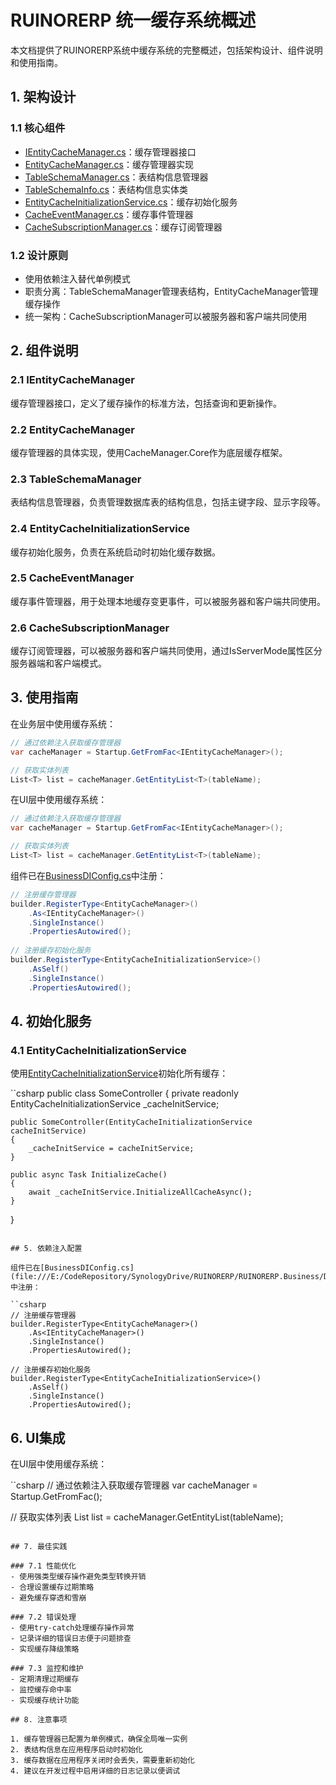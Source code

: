 # RUINORERP 统一缓存系统概述

本文档提供了RUINORERP系统中缓存系统的完整概述，包括架构设计、组件说明和使用指南。

## 1. 架构设计

### 1.1 核心组件
- [IEntityCacheManager.cs](file:///E:/CodeRepository/SynologyDrive/RUINORERP/RUINORERP.Business/CommService/IEntityCacheManager.cs)：缓存管理器接口
- [EntityCacheManager.cs](file:///E:/CodeRepository/SynologyDrive/RUINORERP/RUINORERP.Business/CommService/EntityCacheManager.cs)：缓存管理器实现
- [TableSchemaManager.cs](file:///E:/CodeRepository/SynologyDrive/RUINORERP/RUINORERP.Business/CommService/TableSchemaManager.cs)：表结构信息管理器
- [TableSchemaInfo.cs](file:///E:/CodeRepository/SynologyDrive/RUINORERP/RUINORERP.Business/CommService/TableSchemaInfo.cs)：表结构信息实体类
- [EntityCacheInitializationService.cs](file:///E:/CodeRepository/SynologyDrive/RUINORERP/RUINORERP.Business/CommService/EntityCacheInitializationService.cs)：缓存初始化服务
- [CacheEventManager.cs](file:///E:/CodeRepository/SynologyDrive/RUINORERP/RUINORERP.Business/CommService/CacheEventManager.cs)：缓存事件管理器
- [CacheSubscriptionManager.cs](file:///E:/CodeRepository/SynologyDrive/RUINORERP/RUINORERP.Business/CommService/CacheSubscriptionManager.cs)：缓存订阅管理器

### 1.2 设计原则
- 使用依赖注入替代单例模式
- 职责分离：TableSchemaManager管理表结构，EntityCacheManager管理缓存操作
- 统一架构：CacheSubscriptionManager可以被服务器和客户端共同使用

## 2. 组件说明

### 2.1 IEntityCacheManager
缓存管理器接口，定义了缓存操作的标准方法，包括查询和更新操作。

### 2.2 EntityCacheManager
缓存管理器的具体实现，使用CacheManager.Core作为底层缓存框架。

### 2.3 TableSchemaManager
表结构信息管理器，负责管理数据库表的结构信息，包括主键字段、显示字段等。

### 2.4 EntityCacheInitializationService
缓存初始化服务，负责在系统启动时初始化缓存数据。

### 2.5 CacheEventManager
缓存事件管理器，用于处理本地缓存变更事件，可以被服务器和客户端共同使用。

### 2.6 CacheSubscriptionManager
缓存订阅管理器，可以被服务器和客户端共同使用，通过IsServerMode属性区分服务器端和客户端模式。

## 3. 使用指南

在业务层中使用缓存系统：

```csharp
// 通过依赖注入获取缓存管理器
var cacheManager = Startup.GetFromFac<IEntityCacheManager>();

// 获取实体列表
List<T> list = cacheManager.GetEntityList<T>(tableName);
```

在UI层中使用缓存系统：

```csharp
// 通过依赖注入获取缓存管理器
var cacheManager = Startup.GetFromFac<IEntityCacheManager>();

// 获取实体列表
List<T> list = cacheManager.GetEntityList<T>(tableName);
```

组件已在[BusinessDIConfig.cs](file:///E:/CodeRepository/SynologyDrive/RUINORERP/RUINORERP.Business/DI/BusinessDIConfig.cs)中注册：

```csharp
// 注册缓存管理器
builder.RegisterType<EntityCacheManager>()
    .As<IEntityCacheManager>()
    .SingleInstance()
    .PropertiesAutowired();
    
// 注册缓存初始化服务
builder.RegisterType<EntityCacheInitializationService>()
    .AsSelf()
    .SingleInstance()
    .PropertiesAutowired();
```

## 4. 初始化服务

### 4.1 EntityCacheInitializationService
使用[EntityCacheInitializationService](file:///E:/CodeRepository/SynologyDrive/RUINORERP/RUINORERP.Business/CommService/EntityCacheInitializationService.cs)初始化所有缓存：

``csharp
public class SomeController
{
    private readonly EntityCacheInitializationService _cacheInitService;
    
    public SomeController(EntityCacheInitializationService cacheInitService)
    {
        _cacheInitService = cacheInitService;
    }
    
    public async Task InitializeCache()
    {
        await _cacheInitService.InitializeAllCacheAsync();
    }
}
```

## 5. 依赖注入配置

组件已在[BusinessDIConfig.cs](file:///E:/CodeRepository/SynologyDrive/RUINORERP/RUINORERP.Business/DI/BusinessDIConfig.cs)中注册：

``csharp
// 注册缓存管理器
builder.RegisterType<EntityCacheManager>()
    .As<IEntityCacheManager>()
    .SingleInstance()
    .PropertiesAutowired();
    
// 注册缓存初始化服务
builder.RegisterType<EntityCacheInitializationService>()
    .AsSelf()
    .SingleInstance()
    .PropertiesAutowired();
```

## 6. UI集成

在UI层中使用缓存系统：

``csharp
// 通过依赖注入获取缓存管理器
var cacheManager = Startup.GetFromFac<IEntityCacheManager>();

// 获取实体列表
List<T> list = cacheManager.GetEntityList<T>(tableName);
```

## 7. 最佳实践

### 7.1 性能优化
- 使用强类型缓存操作避免类型转换开销
- 合理设置缓存过期策略
- 避免缓存穿透和雪崩

### 7.2 错误处理
- 使用try-catch处理缓存操作异常
- 记录详细的错误日志便于问题排查
- 实现缓存降级策略

### 7.3 监控和维护
- 定期清理过期缓存
- 监控缓存命中率
- 实现缓存统计功能

## 8. 注意事项

1. 缓存管理器已配置为单例模式，确保全局唯一实例
2. 表结构信息在应用程序启动时初始化
3. 缓存数据在应用程序关闭时会丢失，需要重新初始化
4. 建议在开发过程中启用详细的日志记录以便调试